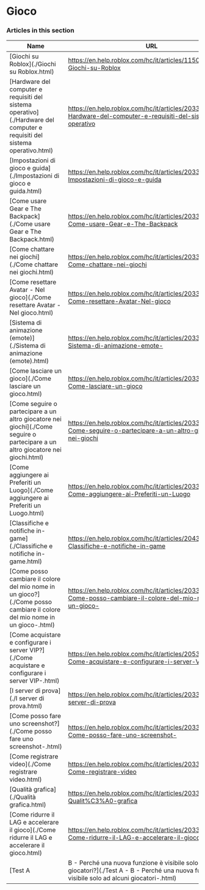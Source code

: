 # Gioco  
### Articles in this section
Name|URL
-|-
[Giochi su Roblox](./Giochi su Roblox.html) |https://en.help.roblox.com/hc/it/articles/115004734603-Giochi-su-Roblox
[Hardware del computer e requisiti del sistema operativo](./Hardware del computer e requisiti del sistema operativo.html) |https://en.help.roblox.com/hc/it/articles/203312800-Hardware-del-computer-e-requisiti-del-sistema-operativo
[Impostazioni di gioco e guida](./Impostazioni di gioco e guida.html) |https://en.help.roblox.com/hc/it/articles/203314230-Impostazioni-di-gioco-e-guida
[Come usare Gear e The Backpack](./Come usare Gear e The Backpack.html) |https://en.help.roblox.com/hc/it/articles/203314280-Come-usare-Gear-e-The-Backpack
[Come chattare nei giochi](./Come chattare nei giochi.html) |https://en.help.roblox.com/hc/it/articles/203314250-Come-chattare-nei-giochi
[Come resettare Avatar - Nel gioco](./Come resettare Avatar - Nel gioco.html) |https://en.help.roblox.com/hc/it/articles/203314290-Come-resettare-Avatar-Nel-gioco
[Sistema di animazione (emote)](./Sistema di animazione (emote).html) |https://en.help.roblox.com/hc/it/articles/203314300-Sistema-di-animazione-emote-
[Come lasciare un gioco](./Come lasciare un gioco.html) |https://en.help.roblox.com/hc/it/articles/203314240-Come-lasciare-un-gioco
[Come seguire o partecipare a un altro giocatore nei giochi](./Come seguire o partecipare a un altro giocatore nei giochi.html) |https://en.help.roblox.com/hc/it/articles/203314220-Come-seguire-o-partecipare-a-un-altro-giocatore-nei-giochi
[Come aggiungere ai Preferiti un Luogo](./Come aggiungere ai Preferiti un Luogo.html) |https://en.help.roblox.com/hc/it/articles/203313670-Come-aggiungere-ai-Preferiti-un-Luogo
[Classifiche e notifiche in-game](./Classifiche e notifiche in-game.html) |https://en.help.roblox.com/hc/it/articles/204343250-Classifiche-e-notifiche-in-game
[Come posso cambiare il colore del mio nome in un gioco?](./Come posso cambiare il colore del mio nome in un gioco-.html) |https://en.help.roblox.com/hc/it/articles/203314200-Come-posso-cambiare-il-colore-del-mio-nome-in-un-gioco-
[Come acquistare e configurare i server VIP?](./Come acquistare e configurare i server VIP-.html) |https://en.help.roblox.com/hc/it/articles/205345050-Come-acquistare-e-configurare-i-server-VIP-
[I server di prova](./I server di prova.html) |https://en.help.roblox.com/hc/it/articles/203314170-I-server-di-prova
[Come posso fare uno screenshot?](./Come posso fare uno screenshot-.html) |https://en.help.roblox.com/hc/it/articles/203314160-Come-posso-fare-uno-screenshot-
[Come registrare video](./Come registrare video.html) |https://en.help.roblox.com/hc/it/articles/203314190-Come-registrare-video
[Qualità grafica](./Qualità grafica.html) |https://en.help.roblox.com/hc/it/articles/203314310-Qualit%C3%A0-grafica
[Come ridurre il LAG e accelerare il gioco](./Come ridurre il LAG e accelerare il gioco.html) |https://en.help.roblox.com/hc/it/articles/203314150-Come-ridurre-il-LAG-e-accelerare-il-gioco
[Test A | B - Perché una nuova funzione è visibile solo ad alcuni giocatori?](./Test A - B - Perché una nuova funzione è visibile solo ad alcuni giocatori-.html) |https://en.help.roblox.com/hc/it/articles/203312530-Test-A-B-Perch%C3%A9-una-nuova-funzione-%C3%A8-visibile-solo-ad-alcuni-giocatori-